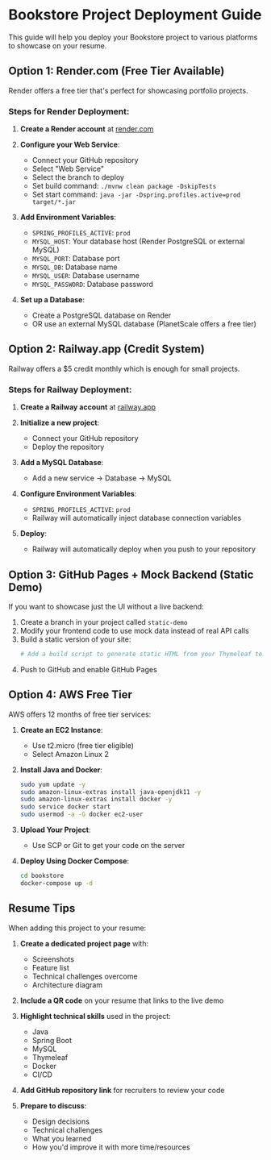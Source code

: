 # Bookstore Project Deployment Guide

This guide will help you deploy your Bookstore project to various platforms to showcase on your resume.

## Option 1: Render.com (Free Tier Available)

Render offers a free tier that's perfect for showcasing portfolio projects.

### Steps for Render Deployment:

1. **Create a Render account** at [render.com](https://render.com)

2. **Configure your Web Service**:
   - Connect your GitHub repository
   - Select "Web Service"
   - Select the branch to deploy
   - Set build command: `./mvnw clean package -DskipTests`
   - Set start command: `java -jar -Dspring.profiles.active=prod target/*.jar`

3. **Add Environment Variables**:
   - `SPRING_PROFILES_ACTIVE`: `prod`
   - `MYSQL_HOST`: Your database host (Render PostgreSQL or external MySQL)
   - `MYSQL_PORT`: Database port
   - `MYSQL_DB`: Database name
   - `MYSQL_USER`: Database username
   - `MYSQL_PASSWORD`: Database password

4. **Set up a Database**:
   - Create a PostgreSQL database on Render
   - OR use an external MySQL database (PlanetScale offers a free tier)

## Option 2: Railway.app (Credit System)

Railway offers a $5 credit monthly which is enough for small projects.

### Steps for Railway Deployment:

1. **Create a Railway account** at [railway.app](https://railway.app)

2. **Initialize a new project**:
   - Connect your GitHub repository
   - Deploy the repository

3. **Add a MySQL Database**:
   - Add a new service → Database → MySQL

4. **Configure Environment Variables**:
   - `SPRING_PROFILES_ACTIVE`: `prod`
   - Railway will automatically inject database connection variables

5. **Deploy**:
   - Railway will automatically deploy when you push to your repository

## Option 3: GitHub Pages + Mock Backend (Static Demo)

If you want to showcase just the UI without a live backend:

1. Create a branch in your project called `static-demo`
2. Modify your frontend code to use mock data instead of real API calls
3. Build a static version of your site:
   ```bash
   # Add a build script to generate static HTML from your Thymeleaf templates
   ```
4. Push to GitHub and enable GitHub Pages

## Option 4: AWS Free Tier

AWS offers 12 months of free tier services:

1. **Create an EC2 Instance**:
   - Use t2.micro (free tier eligible)
   - Select Amazon Linux 2

2. **Install Java and Docker**:
   ```bash
   sudo yum update -y
   sudo amazon-linux-extras install java-openjdk11 -y
   sudo amazon-linux-extras install docker -y
   sudo service docker start
   sudo usermod -a -G docker ec2-user
   ```

3. **Upload Your Project**:
   - Use SCP or Git to get your code on the server

4. **Deploy Using Docker Compose**:
   ```bash
   cd bookstore
   docker-compose up -d
   ```

## Resume Tips

When adding this project to your resume:

1. **Create a dedicated project page** with:
   - Screenshots
   - Feature list
   - Technical challenges overcome
   - Architecture diagram

2. **Include a QR code** on your resume that links to the live demo

3. **Highlight technical skills** used in the project:
   - Java
   - Spring Boot
   - MySQL
   - Thymeleaf
   - Docker
   - CI/CD

4. **Add GitHub repository link** for recruiters to review your code

5. **Prepare to discuss**:
   - Design decisions
   - Technical challenges
   - What you learned
   - How you'd improve it with more time/resources
